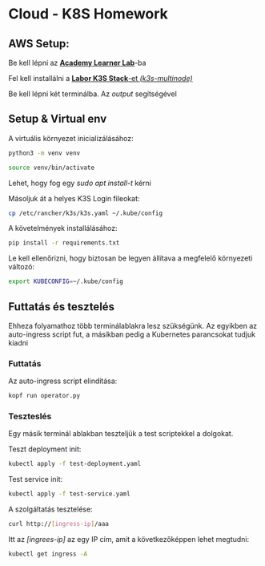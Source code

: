 # Cloud - K8S Homework

## AWS Setup:

Be kell lépni az [**Academy Learner Lab**](https://awsacademy.instructure.com/courses/111116/modules/items/10438056)-ba

Fel kell installálni a [**Labor K3S Stack**-et *(k3s-multinode)*](https://us-east-1.console.aws.amazon.com/cloudformation/home?region=us-east-1#/stacks/create/review?templateURL=https://vitmac12-resources.s3.amazonaws.com/k3s-multinode.template&stackName=k3s-multinode) 

Be kell lépni két terminálba. Az *output* segítségével

## Setup & Virtual env

A virtuális környezet inicializálásához:

```bash
python3 -m venv venv
```
```bash
source venv/bin/activate
```

Lehet, hogy fog egy *sudo apt install-t* kérni

Másoljuk át a helyes K3S Login fileokat:
```bash
cp /etc/rancher/k3s/k3s.yaml ~/.kube/config
```

A követelmények installálásához:

```bash
pip install -r requirements.txt
```

Le kell ellenőrizni, hogy biztosan be legyen állítava a megfelelő környezeti változó:

```bash
export KUBECONFIG=~/.kube/config
```

## Futtatás és tesztelés

Ehheza folyamathoz több terminálablakra lesz szükségünk. Az egyikben az auto-ingress script fut, a másikban pedig a Kubernetes parancsokat tudjuk kiadni

### Futtatás

Az auto-ingress script elindítása:
```bash
kopf run operator.py
```

### Teszteslés

Egy másik terminál ablakban teszteljük a test scriptekkel a dolgokat.

Teszt deployment init:
```bash
kubectl apply -f test-deployment.yaml
```

Test service init:
```bash
kubectl apply -f test-service.yaml
```

A szolgáltatás tesztelése:
```bash
curl http://[ingress-ip]/aaa
```
Itt az *\[ingrees-ip\]* az egy IP cím, amit a következőképpen lehet megtudni:
```bash
kubectl get ingress -A
```








